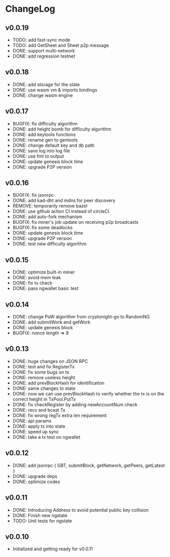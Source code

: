 # ChangeLog

## v0.0.19

- TODO: add fast-sync mode
- TODO: add GetSheet and Sheet p2p message
- DONE: support multi-network
- DONE: add regression testnet

## v0.0.18

- DONE: add storage for the state
- DONE: use wasm vm & imports bindings
- DONE: change wasm engine

## v0.0.17

- BUGFIX: fix difficulty algorithm
- DONE: add height bomb for difficulty algorithm
- DONE: add keytools functions
- DONE: rename gen to gentools
- DONE: change default key and db path
- DONE: save log into log file
- DONE: use fmt to output
- DONE: update genesis block time
- DONE: upgrade P2P version

## v0.0.16

- BUGFIX: fix jsonrpc
- DONE: add kad-dht and mdns for peer discovery
- REMOVE: temporarily remove bazel
- DONE: use github action CI instead of circleCI
- DONE: add auto-fork mechanism
- BUGFIX: fix miner's job update on receiving p2p broadcasts
- BUGFIX: fix some deadlocks
- DONE: update genesis block time
- DONE: upgrade P2P version
- DONE: test new difficulty algorithm

## v0.0.15

- DONE: optimize built-in miner
- DONE: avoid mem leak
- DONE: fix tx check
- DONE: pass ngwallet basic test

## v0.0.14

- DONE: change PoW algorithm from cryptonight-go to RandomNG
- DONE: add submitWork and getWork
- DONE: update genesis block
- BUGFIX: nonce length => 8

## v0.0.13

- DONE: huge changes on JSON RPC
- DONE: test and fix RegisterTx
- DONE: fix some bugs on tx
- DONE: remove useless height
- DONE: add prevBlockHash for identification
- DONE: same changes to state
- DONE: now we can use prevBlockHash to verify whether the tx is on the correct height in TxPool.PutTx
- DONE: fix checkRegister by adding newAccountNum check
- DONE: recv and bcast Tx
- DONE: fix wrong regTx extra len requirement
- DONE: api params
- DONE: apply tx into state
- DONE: speed up sync
- DONE: take a tx test on ngwallet

## v0.0.12

- DONE: add jsonrpc { GBT, submitBlock, getNetwork, getPeers, getLatest }
- DONE: upgrade deps
- DONE: optimize codes

## v0.0.11

- DONE: Introducing Address to avoid potential public key collision 
- DONE: Finish new ngstate
- TODO: Unit tests for ngstate

## v0.0.10

- Initialized and getting ready for v0.0.11

